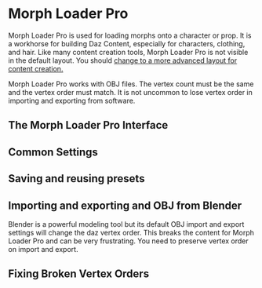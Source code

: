 # Morph Loader Pro
Morph Loader Pro is used for loading morphs onto a character or prop. It is a workhorse for building Daz Content, especially for characters, clothing, and hair. Like many content creation tools, Morph Loader Pro is not visible in the default layout. You should [change to a more advanced layout for content creation.](../setup/layout.md)  

Morph Loader Pro works with OBJ files. The vertex count must be the same and the vertex order must match. It is not uncommon to lose vertex order in importing and exporting from software. 


## The Morph Loader Pro Interface

## Common Settings

## Saving and reusing presets

## Importing and exporting and OBJ from Blender
Blender is a powerful modeling tool but its default OBJ import and export settings will change the daz vertex order. This breaks the content for Morph Loader Pro and can be very frustrating. You need to preserve vertex order on import and export. 

## Fixing Broken Vertex Orders
